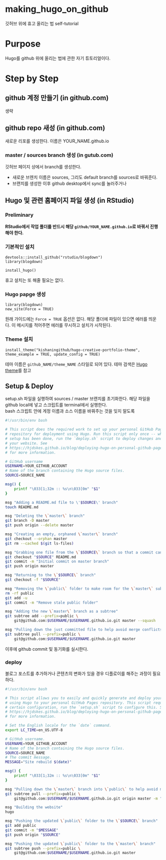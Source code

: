 # making_hugo_on_github
깃허브 위에 휴고 올리는 법 self-tutorial

# Purpose
Hugo를 github 위에 올리는 법에 관한 자기 튜토리얼이다.

# Step by Step

## github 계정 만들기 (in github.com)


생략

## github repo 새성 (in github.com)

새로운 리포를 생성한다. 이름은 YOUR_NAME.github.io

### master / sources branch 생성 (in gutub.com)

깃허브 페이지 상에서 branch를 생성한다.

  * 새로운 브렌치 이름은 sources, 그리도 default branch를 sources로 바꿔준다.
  * 브랜치를 생성한 이후 github desktop에서 sync를 눌러주거나

## Hugo 및 관련 홈페이지 파일 생성 (in RStudio)

### Preliminary

**RStudio에서 작업 폴더를 반드시 해당 `github/YOUR_NAME.github.io`로 바꿔서 진행해야 한다.**

### 기본적인 설치
```{R}
devtools::install_github("rstudio/blogdown")
library(blogdown)
```

```{R}
install_hugo()
```

휴고 설치는 또 해줄 필요는 없다.

### Hugo papge 생성

```{R}
library(blogdown)
new_site(Force = TRUE)
```

원래 가이드에는 `Force = TRUE` 옵션은 없다. 해당 폴더에 파일이 있으면 에러를 띄운다. 이 메시지를 적어주면 에러를 무시하고 설치가 시작된다.  

### Theme 설치

```{R}
install_theme("kishaningithub/hugo-creative-portfolio-theme", theme_example = TRUE, update_config = TRUE)
```

테마 이름은 `github_NAME/theme_NAME` 스타일로 되어 있다.
테마 검색은 [Hugo theme](http://themes.gohugo.io)를 참고

## Setup & Deploy

setup.sh 파일을 실행하여 sources / master 브랜치를 초기화한다.
해당 파일을 github local에 넣고 스크립트를 terminal에서 실행한다.  
bash 스크립트 안에 게정 이름과 소스 이름을 바꿔주는 것을 잊지 말도록

```bash
#!/usr/bin/env bash

# This script does the required work to set up your personal GitHub Pages
# repository for deployment using Hugo. Run this script only once -- when the
# setup has been done, run the `deploy.sh` script to deploy changes and update
# your website. See
# https://hjdskes.github.io/blog/deploying-hugo-on-personal-github-pages/index.html
# for more information.

# GitHub username
USERNAME=YOUR_GITHUB_ACCOUNT
# Name of the branch containing the Hugo source files.
SOURCE=SOURCE_NAME

msg() {
    printf "\033[1;32m :: %s\n\033[0m" "$1"
}

msg "Adding a README.md file to \'$SOURCE\' branch"
touch README.md

msg "Deleting the \`master\` branch"
git branch -D master
git push origin --delete master

msg "Creating an empty, orphaned \`master\` branch"
git checkout --orphan master
git rm --cached $(git ls-files)

msg "Grabbing one file from the \`$SOURCE\` branch so that a commit can be made"
git checkout "$SOURCE" README.md
git commit -m "Initial commit on master branch"
git push origin master

msg "Returning to the \`$SOURCE\` branch"
git checkout -f "$SOURCE"

msg "Removing the \`public\` folder to make room for the \`master\` subtree"
rm -rf public
git add -u
git commit -m "Remove stale public folder"

msg "Adding the new \`master\` branch as a subtree"
git subtree add --prefix=public \
    git@github.com:$USERNAME/$USERNAME.github.io.git master --squash

msg "Pulling down the just committed file to help avoid merge conflicts"
git subtree pull --prefix=public \
    git@github.com:$USERNAME/$USERNAME.github.io.git master
```

이후에 github commit 및 동기화를 실시한다.

### deploy

블로그 포스트를 추가하거나 콘텐츠의 변화가 있을 경우 디플로이를 해주는 과정이 필요하다.

```bash
#!/usr/bin/env bash

# This script allows you to easily and quickly generate and deploy your website
# using Hugo to your personal GitHub Pages repository. This script requires a
# certain configuration, run the `setup.sh` script to configure this. See
# https://hjdskes.github.io/blog/deploying-hugo-on-personal-github-pages/index.html
# for more information.

# Set the English locale for the `date` command.
export LC_TIME=en_US.UTF-8

# GitHub username.
USERNAME=YOUR_GITHUB_ACCOUNT
# Name of the branch containing the Hugo source files.
SOURCE=SOURCE_NAME
# The commit message.
MESSAGE="Site rebuild $(date)"

msg() {
    printf "\033[1;32m :: %s\n\033[0m" "$1"
}

msg "Pulling down the \`master\` branch into \`public\` to help avoid merge conflicts"
git subtree pull --prefix=public \
    git@github.com:$USERNAME/$USERNAME.github.io.git origin master -m "Merge origin master"

msg "Building the website"
hugo

msg "Pushing the updated \`public\` folder to the \`$SOURCE\` branch"
git add public
git commit -m "$MESSAGE"
git push origin "$SOURCE"

msg "Pushing the updated \`public\` folder to the \`master\` branch"
git subtree push --prefix=public \
    git@github.com:$USERNAME/$USERNAME.github.io.git master
```
